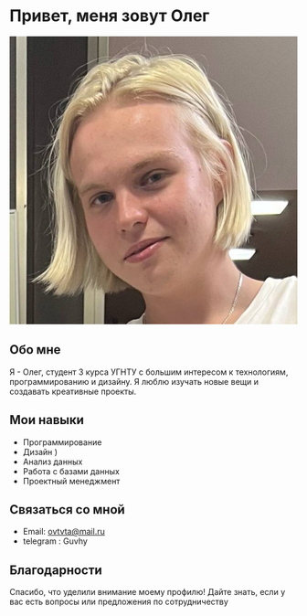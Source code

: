 # Привет, меня зовут Олег

![Моя фотография](gg.jpg)

## Обо мне
Я - Олег, студент 3 курса УГНТУ с большим интересом к технологиям, программированию и дизайну. Я люблю изучать новые вещи и создавать креативные проекты.

## Мои навыки
- Программирование 
- Дизайн )
- Анализ данных
- Работа с базами данных
- Проектный менеджмент

## Связаться со мной
- Email: ovtvta@mail.ru
- telegram : Guvhy

## Благодарности
Спасибо, что уделили внимание моему профилю! Дайте знать, если у вас есть вопросы или предложения по сотрудничеству
